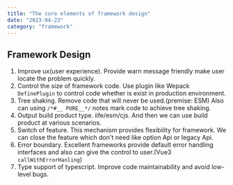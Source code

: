 ```yaml
---
title: "The core elements of framework design"
date: "2023-04-23"
category: "framework"
---
```


## Framework Design

1. Improve ux(user experience). Provide warn message friendly make user locate the problem quickly.
2. Control the size of framework code. Use plugin like Wepack `DefinePlugin` to control code whether is exist in production environment.
3. Tree shaking. Remove code that will never be used.(premise: ESM) Also can using `/*#__ PURE__*/` notes mark code to achieve tree shaking.
4. Output build product type. iife/esm/cjs. And then we can use build product at various scenarios.
5. Switch of feature. This mechanism provides flexibility for framework. We can close the feature which don't need like option Api or legacy Api.
6. Error boundary. Excellent frameworks provide default error handling interfaces and also can give the control to user.(Vue3 `callWithErrorHanling`)
7. Type support of typescript. Improve code maintainability and avoid low-level bugs.
